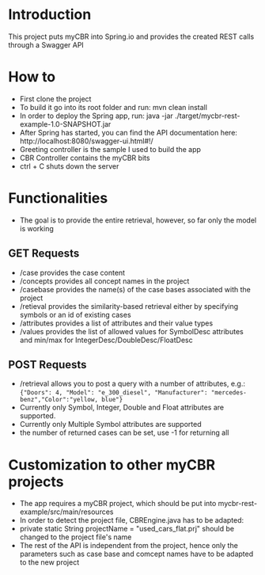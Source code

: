 # Introduction

This project puts myCBR into Spring.io and provides the created REST calls through a Swagger API

# How to

* First clone the project 
* To build it go into its root folder and run: mvn clean install
* In order to deploy the Spring app, run: java -jar ./target/mycbr-rest-example-1.0-SNAPSHOT.jar 
* After Spring has started, you can find the API documentation here: http://localhost:8080/swagger-ui.html#!/
 * Greeting controller is the sample I used to build the app
 * CBR Controller contains the myCBR bits
* ctrl + C shuts down the server

# Functionalities
* The goal is to provide the entire retrieval, however, so far only the model is working
## GET Requests
 * /case provides the case content
 * /concepts provides all concept names in the project
 * /casebase provides the name(s) of the case bases associated with the project
 * /retieval provides the similarity-based retrieval either by specifying symbols or an id of existing cases
 * /attributes provides a list of attributes and their value types 
 * /values provides the list of allowed values for SymbolDesc attributes and min/max for IntegerDesc/DoubleDesc/FloatDesc
## POST Requests
 * /retrieval allows you to post a query with a number of attributes, e.g.:  
    ```{"Doors": 4, "Model": "e_300_diesel", "Manufacturer": "mercedes-benz","Color":"yellow, blue"}``` 
 * Currently only Symbol, Integer, Double and Float attributes are supported.
 * Currently only Multiple Symbol attributes are supported
 * the number of returned cases can be set, use -1 for returning all
 
 
# Customization to other myCBR projects
* The app requires a myCBR project, which should be put into mycbr-rest-example/src/main/resources
* In order to detect the project file, CBREngine.java has to be adapted:
* private static String projectName = "used_cars_flat.prj" should be changed to the project file's name
* The rest of the API is independent from the project, hence only the parameters such as case base and comcept names have to be adapted to the new project